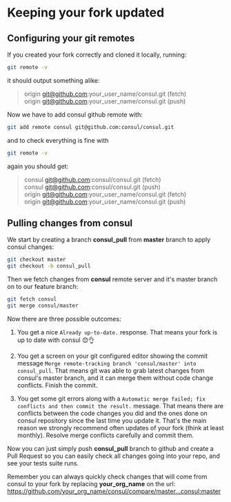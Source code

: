 # Keeping your fork updated

## Configuring your git remotes

If you created your fork correctly and cloned it locally, running:
```bash
git remote -v
```

it should output something alike:

> origin  git@github.com:your_user_name/consul.git (fetch)<br/>
> origin  git@github.com:your_user_name/consul.git (push)

Now we have to add consul github remote with:

```bash
git add remote consul git@github.com:consul/consul.git
```

and to check everything is fine with

```bash
git remote -v
```

again you should get:

> consul  git@github.com:consul/consul.git (fetch)<br/>
> consul  git@github.com:consul/consul.git (push)<br/>
> origin  git@github.com:your_user_name/consul.git (fetch)<br/>
> origin  git@github.com:your_user_name/consul.git (push)

## Pulling changes from consul

We start by creating a branch **consul_pull** from **master** branch to apply consul changes:

```bash
git checkout master
git checkout -b consul_pull
```

Then we fetch changes from **consul** remote server and it's master branch on to our feature branch:

```bash
git fetch consul
git merge consul/master
```

Now there are three possible outcomes:

1. You get a nice `Already up-to-date.` response. That means your fork is up to date with consul 😊👌

2. You get a screen on your git configured editor showing the commit message `Merge remote-tracking branch 'consul/master' into consul_pull`. That means git was able to grab latest changes from consul's master branch, and it can merge them without code change conflicts. Finish the commit.

3. You get some git errors along with a `Automatic merge failed; fix conflicts and then commit the result.` message. That means there are conflicts between the code changes you did and the ones done on consul repository since the last time you update it. That's the main reason we strongly recommend often updates of your fork (think at least monthly). Resolve merge conflicts carefully and commit them.

Now you can just simply push **consul_pull** branch to github and create a Pull Request so you can easily check all changes going into your repo, and see your tests suite runs.

Remember you can always quickly check changes that will come from consul to your fork by replacing **your_org_name** on the url: https://github.com/your_org_name/consul/compare/master...consul:master
